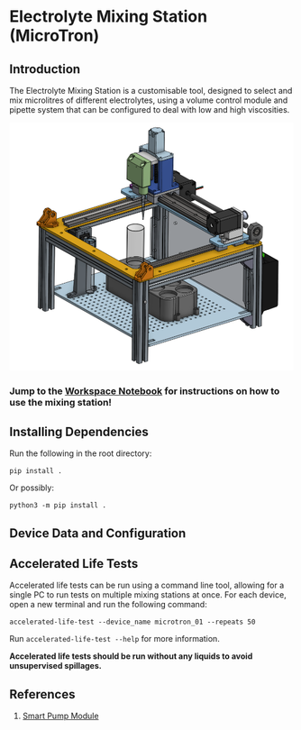 # Electrolyte Mixing Station (MicroTron)

## Introduction

The Electrolyte Mixing Station is a customisable tool, designed to select and mix microlitres of different electrolytes, using a volume control module and pipette system that can be configured to deal with low and high viscosities.

![image](data/images/CAD.png)

### Jump to the [Workspace Notebook](workspace.ipynb) for instructions on how to use the mixing station!

## Installing Dependencies

Run the following in the root directory:

```
pip install .
```

Or possibly:

```
python3 -m pip install .
```

## Device Data and Configuration

## Accelerated Life Tests

Accelerated life tests can be run using a command line tool, allowing for a single PC to run tests on multiple mixing stations at once. For each device, open a new terminal and run the following command:

```
accelerated-life-test --device_name microtron_01 --repeats 50
```

Run `accelerated-life-test --help` for more information. 

**Accelerated life tests should be run without any liquids to avoid unsupervised spillages.**

## References
1. [Smart Pump Module](https://www.theleeco.com/product/smart-pump-module/#resources)
